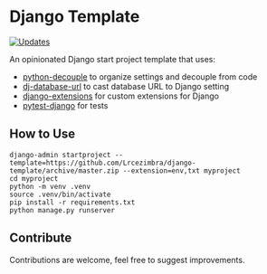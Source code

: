 # Django Template
[![Updates](https://pyup.io/repos/github/Lrcezimbra/django-template/shield.svg)](https://pyup.io/repos/github/Lrcezimbra/django-template/)

An opinionated Django start project template that uses:
- [python-decouple](https://github.com/henriquebastos/python-decouple) to organize settings and decouple from code
- [dj-database-url](https://github.com/kennethreitz/dj-database-url) to cast database URL to Django setting
- [django-extensions](https://github.com/django-extensions/django-extensions) for custom extensions for Django
- [pytest-django](https://github.com/pytest-dev/pytest-django) for tests


## How to Use
```
django-admin startproject --template=https://github.com/Lrcezimbra/django-template/archive/master.zip --extension=env,txt myproject
cd myproject
python -m venv .venv
source .venv/bin/activate
pip install -r requirements.txt
python manage.py runserver
```

## Contribute

Contributions are welcome, feel free to suggest improvements.
